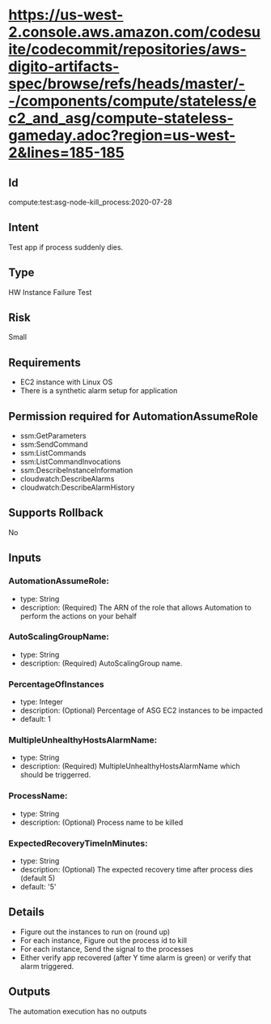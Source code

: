 # https://us-west-2.console.aws.amazon.com/codesuite/codecommit/repositories/aws-digito-artifacts-spec/browse/refs/heads/master/--/components/compute/stateless/ec2_and_asg/compute-stateless-gameday.adoc?region=us-west-2&lines=185-185
## Id
compute:test:asg-node-kill_process:2020-07-28

## Intent
Test app if process suddenly dies.

## Type
HW Instance Failure Test

## Risk
Small

## Requirements
* EC2 instance with Linux OS 
* There is a synthetic alarm setup for application

## Permission required for AutomationAssumeRole
* ssm:GetParameters
* ssm:SendCommand
* ssm:ListCommands
* ssm:ListCommandInvocations
* ssm:DescribeInstanceInformation
* cloudwatch:DescribeAlarms
* cloudwatch:DescribeAlarmHistory

## Supports Rollback
No

## Inputs
### AutomationAssumeRole:
   * type: String
   * description: (Required) The ARN of the role that allows Automation to perform the actions on your behalf
### AutoScalingGroupName:
   * type: String
   * description: (Required) AutoScalingGroup name.
### PercentageOfInstances
   * type: Integer
   * description: (Optional) Percentage of ASG EC2 instances to be impacted
   * default: 1
### MultipleUnhealthyHostsAlarmName:
   * type: String
   * description: (Required) MultipleUnhealthyHostsAlarmName which should be triggerred.
### ProcessName:
   * type: String
   * description: (Optional) Process name to be killed
### ExpectedRecoveryTimeInMinutes:
   * type: String
   * description: (Optional) The expected recovery time after process dies (default 5)
   * default: '5'

## Details
  * Figure out the instances to run on (round up)
  * For each instance, Figure out the process id to kill
  * For each instance, Send the signal to the processes
  * Either verify app recovered (after Y time alarm is green) or verify that alarm triggered.

## Outputs
The automation execution has no outputs